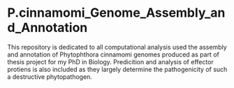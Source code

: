 # P.cinnamomi_Genome_Assembly_and_Annotation
This repository is dedicated to all computational analysis used the assembly and annotation of Phytophthora cinnamomi genomes produced as part of thesis project for my PhD in Biology. Predicition and analysis of effector protiens is also included as they largely determine the pathogenicity of such a destructive phytopathogen.
